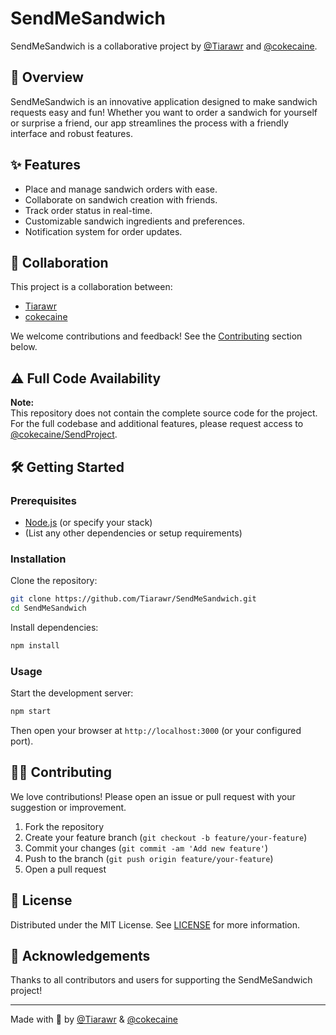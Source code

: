 # SendMeSandwich

SendMeSandwich is a collaborative project by [@Tiarawr](https://github.com/Tiarawr) and [@cokecaine](https://github.com/cokecaine).

## 🚀 Overview

SendMeSandwich is an innovative application designed to make sandwich requests easy and fun! Whether you want to order a sandwich for yourself or surprise a friend, our app streamlines the process with a friendly interface and robust features.

## ✨ Features

- Place and manage sandwich orders with ease.
- Collaborate on sandwich creation with friends.
- Track order status in real-time.
- Customizable sandwich ingredients and preferences.
- Notification system for order updates.

## 🤝 Collaboration

This project is a collaboration between:
- [Tiarawr](https://github.com/Tiarawr)
- [cokecaine](https://github.com/cokecaine)

We welcome contributions and feedback! See the [Contributing](#contributing) section below.

## ⚠️ Full Code Availability

**Note:**  
This repository does not contain the complete source code for the project.  
For the full codebase and additional features, please request access to [@cokecaine/SendProject](https://github.com/cokecaine/SendProject).

## 🛠️ Getting Started

### Prerequisites

- [Node.js](https://nodejs.org/) (or specify your stack)
- (List any other dependencies or setup requirements)

### Installation

Clone the repository:

```bash
git clone https://github.com/Tiarawr/SendMeSandwich.git
cd SendMeSandwich
```

Install dependencies:

```bash
npm install
```

### Usage

Start the development server:

```bash
npm start
```

Then open your browser at `http://localhost:3000` (or your configured port).

## 🧑‍💻 Contributing

We love contributions! Please open an issue or pull request with your suggestion or improvement.

1. Fork the repository
2. Create your feature branch (`git checkout -b feature/your-feature`)
3. Commit your changes (`git commit -am 'Add new feature'`)
4. Push to the branch (`git push origin feature/your-feature`)
5. Open a pull request

## 📜 License

Distributed under the MIT License. See [LICENSE](./LICENSE) for more information.

## 🙏 Acknowledgements

Thanks to all contributors and users for supporting the SendMeSandwich project!

---
Made with 🥪 by [@Tiarawr](https://github.com/Tiarawr) & [@cokecaine](https://github.com/cokecaine)
